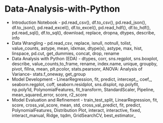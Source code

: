 # Data-Analysis-with-Python

* Introduction Notebook - pd.read_csv(), df.to_csv(), pd.read_json(), df.to_json(), pd.read_excel(), df.to_excel(), pd.read_hdf(), df.to_hdf(), pd.read_sql(), df.to_sql(), download, replace, dropna, dtypes, describe, info
* Data Wrangling - pd.read_csv, replace, isnull, notnull, tolist, value_counts, astype, mean, idxmax, dtype(s), astype, max, hist, linspace, pd.cut, get_dummies, concat, drop, rename
* Data Analysis with Python (EDA) - dtypes, corr, sns.regplot, sns.boxplot, describe, value_counts,to_frame, rename, index.name, unique, groupby, pivot, fillna, mean, plt.pcolor, stats.pearsonr, ANOVA: Analysis of Variance- stats.f_oneway, get_group
* Model Development - LinearRegression, fit, predict, intercept_, coef_, seaborn.regplot, coff, seaborn.residplot, sns.displot, np.polyfit, np.poly1d, PolynomialFeatures, fit_transform, StandardScaler, Pipeline, mean_squared_error, score, r2_score
* Model Evaluation and Refinement - train_test_split, LinearRegression, fit, score, cross_val_score, mean, std, cross_val_predict, fit, predict, PolynomialFeatures, Distribution Plot, interact, interactive, fixed, interact_manual, Ridge, tqdm, GridSearchCV, best_estimator_
